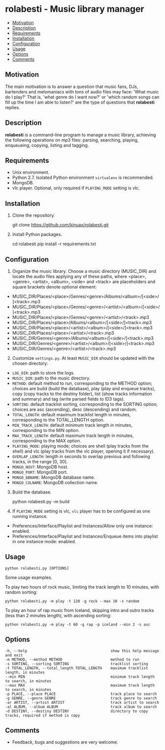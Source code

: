 rolabesti - Music library manager
=================================

- [Motivation](#motivation)
- [Description](#description)
- [Requirements](#requirements)
- [Installation](#installation)
- [Configuration](#configuration)
- [Usage](#usage)
- [Options](#options)
- [Comments](#comments)

Motivation
----------

The main motivation is to answer a question that music fans, DJs, bartenders and melomaniacs with tons of audio files may face: 'What music do I play?' That is, 'what genre do I want now?' or 'which random songs can fill up the time I am able to listen?' are the type of questions that **rolabesti** replies.

Description
----------

**rolabesti** is a command-line program to manage a music library, achieving the following operations on mp3 files: parsing, searching, playing, enqueueing, copying, listing and tagging.

Requirements
------------

- Unix environment.
- Python 2.7. Isolated Python environment `virtualenv` is recommended.
- MongoDB.
- vlc player. Optional, only required if `PLAYING_MODE` setting is vlc.

Installation
------------

1) Clone the repository.

    git clone https://github.com/kinuax/rolabesti.git

2) Install Python packages.

    cd rolabesti
    pip install -r requirements.txt

Configuration
-------------

1) Organize the music library. Choose a music directory (MUSIC_DIR) and locate the audio files applying any of these paths, where \<place\>, \<genre\>, \<artist\>, \<album\>, \<side\> and \<track\> are placeholders and square brackets denote optional element:

- MUSIC_DIR/Places/\<place\>/Genres/\<genre\>/Albums/\<album\>/[\<side\>/]\<track\>.mp3
- MUSIC_DIR/Places/\<place\>/Genres/\<genre\>/\<artist>/\<album\>/[\<side\>/]\<track\>.mp3
- MUSIC_DIR/Places/\<place\>/Genres/\<genre\>/\<artist>/\<track\>.mp3
- MUSIC_DIR/Places/\<place\>/Albums/\<album\>/[\<side\>/]\<track\>.mp3
- MUSIC_DIR/Places/\<place\>/\<artist>/\<album\>/[\<side\>/]\<track\>.mp3
- MUSIC_DIR/Places/\<place\>/\<artist>/\<track\>.mp3
- MUSIC_DIR/Genres/\<genre\>/Albums/\<album\>/[\<side\>/]\<track\>.mp3
- MUSIC_DIR/Genres/\<genre\>/\<artist>/\<album\>/[\<side\>/]\<track\>.mp3
- MUSIC_DIR/Genres/\<genre\>/\<artist>/\<track\>.mp3

2) Customize `settings.py`. At least `MUSIC_DIR` should be updated with the chosen directory:

- `LOG_DIR`: path to store the logs.
- `MUSIC_DIR`: path to the music directory.
- `METHOD`: default method to run, corresponding to the METHOD option; choices are build (build the database), play (play and enqueue tracks), copy (copy tracks to the destiny folder), list (show tracks information and summary) and tag (write parsed fields to ID3 tags).
- `SORTING`: default tracklist sorting, corresponding to the SORTING option; choices are asc (ascending), desc (descending) and random.
- `TOTAL_LENGTH`: default maximum tracklist length in minutes, corresponding to the TOTAL_LENGTH option.
- `MIN_TRACK_LENGTH`: default minimum track length in minutes, corresponding to the MIN option.
- `MAX_TRACK_LENGTH`: default maximum track length in minutes, corresponding to the MAX option.
- `PLAYING_MODE`: playing mode; choices are shell (play tracks from the shell) and vlc (play tracks from the vlc player, opening it if necessary).
- `OVERLAP_LENGTH`: length in seconds to overlap previous and following tracks, in the range [0, 30].
- `MONGO_HOST`: MongoDB host.
- `MONGO_PORT`: MongoDB port.
- `MONGO_DBNAME`: MongoDB database name.
- `MONGO_COLNAME`: MongoDB collection name.

3) Build the database.

    python rolabesti.py -m build

4) If `PLAYING_MODE` setting is vlc, `vlc` player has to be configured as one running instance.
- Preferences/Interface/Playlist and Instances/Allow only one instance: enabled.
- Preferences/Interface/Playlist and Instances/Enqueue items into playlist in one instance mode: enabled.

Usage
-----

    python rolabesti.py [OPTIONS]

Some usage examples.

To play two hours of rock music, limiting the track length to 10 minutes, with random sorting:

    python rolabesti.py -m play -t 120 -g rock --max 10 -s random

To play an hour of rap music from Iceland, skipping intro and outro tracks (less than 2 minutes length), with ascending sorting:

    python rolabesti.py -m play -t 60 -g rap -p iceland --min 2 -s asc

Options
-------

    -h, --help                                      show this help message and exit
    -m METHOD, --method METHOD                      method to run
    -s SORTING, --sorting SORTING                   tracklist sorting
    -t TOTAL_LENGTH, --total_length TOTAL_LENGTH    maximum tracklist length, in minutes
    --min MIN                                       minimum track length to search, in minutes
    --max MAX                                       maximum track length to search, in minutes
    -p PLACE, --place PLACE                         track place to search
    -g GENRE, --genre GENRE                         track genre to search
    -ar ARTIST, --artist ARTIST                     track artist to search
    -al ALBUM, --album ALBUM                        track album to search
    -d DESTINY, --destiny DESTINY                   directory to copy tracks, required if method is copy

Comments
--------

- Feedback, bugs and suggestions are very welcome.
